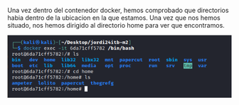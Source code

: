 Una vez dentro del contenedor docker, hemos comprobado que directorios habia dentro de la ubicacion en la que estamos. Una vez que nos hemos situado, nos hemos dirigido al directorio home para ver que encontramos. 

![](https://github.com/Dani-ITB24/Proyecto-Final/blob/Grupo5(Eloi-Alan-Fernando-Jose-Zomeño)/Documentos/Grupo%201/A09%20-%20Fallas%20en%20el%20Registro%20y%20Monitoreo/Assets/maq2A09-1.png)
